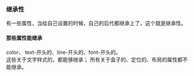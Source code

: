 ### 继承性
有一些属性，当给自己设置的时候，自己的后代都继承上了，这个就是继承性。

#### 那些属性能继承
color、 text-开头的、line-开头的、font-开头的。  
这些关于文字样式的，都能够继承； 所有关于盒子的、定位的、布局的属性都不能继承。
